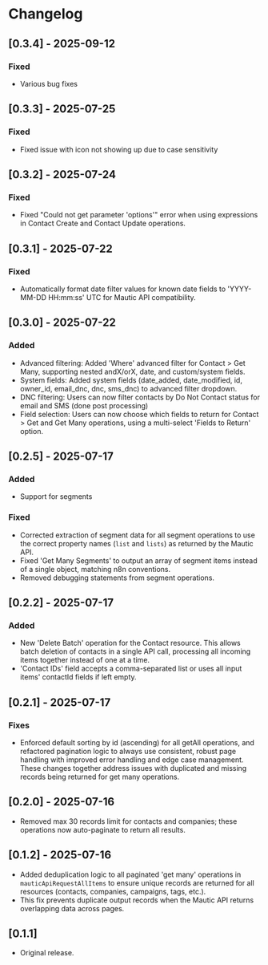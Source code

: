 # Changelog

## [0.3.4] - 2025-09-12
### Fixed
- Various bug fixes


## [0.3.3] - 2025-07-25
### Fixed
- Fixed issue with icon not showing up due to case sensitivity

## [0.3.2] - 2025-07-24
### Fixed
- Fixed "Could not get parameter 'options'" error when using expressions in Contact Create and Contact Update operations.

## [0.3.1] - 2025-07-22
### Fixed
- Automatically format date filter values for known date fields to 'YYYY-MM-DD HH:mm:ss' UTC for Mautic API compatibility.

## [0.3.0] - 2025-07-22
### Added
- Advanced filtering: Added 'Where' advanced filter for Contact > Get Many, supporting nested andX/orX, date, and custom/system fields.
- System fields: Added system fields (date_added, date_modified, id, owner_id, email_dnc, dnc, sms_dnc) to advanced filter dropdown.
- DNC filtering: Users can now filter contacts by Do Not Contact status for email and SMS (done post processing)
- Field selection: Users can now choose which fields to return for Contact > Get and Get Many operations, using a multi-select 'Fields to Return' option.

## [0.2.5] - 2025-07-17
### Added
- Support for segments

### Fixed
- Corrected extraction of segment data for all segment operations to use the correct property names (`list` and `lists`) as returned by the Mautic API.
- Fixed 'Get Many Segments' to output an array of segment items instead of a single object, matching n8n conventions.
- Removed debugging statements from segment operations.

## [0.2.2] - 2025-07-17
### Added
- New 'Delete Batch' operation for the Contact resource. This allows batch deletion of contacts in a single API call, processing all incoming items together instead of one at a time.
- 'Contact IDs' field accepts a comma-separated list or uses all input items' contactId fields if left empty.

## [0.2.1] - 2025-07-17
### Fixes
- Enforced default sorting by id (ascending) for all getAll operations, and refactored pagination logic to always use consistent, robust page handling with improved error handling and edge case management. These changes together address issues with duplicated and missing records being returned for get many operations.

## [0.2.0] - 2025-07-16
- Removed max 30 records limit for contacts and companies; these operations now auto-paginate to return all results.

## [0.1.2] - 2025-07-16
- Added deduplication logic to all paginated 'get many' operations in `mauticApiRequestAllItems` to ensure unique records are returned for all resources (contacts, companies, campaigns, tags, etc.).
- This fix prevents duplicate output records when the Mautic API returns overlapping data across pages.

## [0.1.1]
- Original release. 
